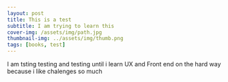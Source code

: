 ```yaml
---
layout: post
title: This is a test
subtitle: I am trying to learn this
cover-img: /assets/img/path.jpg
thumbnail-img: ../assets/img/thumb.png
tags: [books, test]
---
```


I am tsting testing and testing until i learn UX and Front end on the hard way because i like chalenges so much